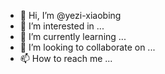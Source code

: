 - 👋 Hi, I’m @yezi-xiaobing
- 👀 I’m interested in ...
- 🌱 I’m currently learning ...
- 💞️ I’m looking to collaborate on ...
- 📫 How to reach me ...

<!---
yezi-xiaobing/yezi-xiaobing is a ✨ special ✨ repository because its `README.md` (this file) appears on your GitHub profile.
You can click the Preview link to take a look at your changes.
--->
